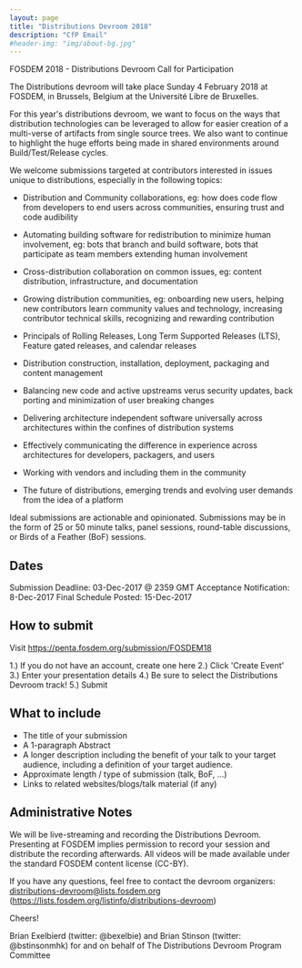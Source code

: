 ```yaml
---
layout: page
title: "Distributions Devroom 2018"
description: "CfP Email"
#header-img: "img/about-bg.jpg"
---
```


FOSDEM 2018 - Distributions Devroom Call for Participation

The Distributions devroom will take place Sunday 4 February 2018 at
FOSDEM, in Brussels, Belgium at the Université Libre de Bruxelles.

For this year's distributions devroom, we want to focus on the ways that
distribution technologies can be leveraged to allow for easier
creation of a multi-verse of artifacts from single source trees. We also
want to continue to highlight the huge efforts being made in shared
environments around Build/Test/Release cycles.

We welcome submissions targeted at contributors interested in issues
unique to distributions, especially in the following topics:

- Distribution and Community collaborations, eg: how does code flow from
  developers to end users across communities, ensuring trust and code
  audibility

- Automating building software for redistribution to minimize human
  involvement, eg: bots that branch and build software, bots that
  participate as team members extending human involvement

- Cross-distribution collaboration on common issues, eg: content
  distribution, infrastructure, and documentation

- Growing distribution communities, eg: onboarding new users, helping
  new contributors learn community values and technology,  increasing
  contributor technical skills, recognizing and rewarding contribution

- Principals of Rolling Releases, Long Term Supported Releases (LTS),
  Feature gated releases, and calendar releases

- Distribution construction, installation, deployment, packaging and
  content management

- Balancing new code and active upstreams verus security updates, back
  porting and minimization of user breaking changes

- Delivering architecture independent software universally across
  architectures within the confines of distribution systems

- Effectively communicating the difference in experience across
  architectures for developers, packagers, and users

- Working with vendors and including them in the community

- The future of distributions, emerging trends and evolving user demands
  from the idea of a platform

Ideal submissions are actionable and opinionated. Submissions may
be in the form of 25 or 50 minute talks, panel sessions, round-table
discussions, or Birds of a Feather (BoF) sessions.

Dates
------
Submission Deadline: 03-Dec-2017 @ 2359 GMT
Acceptance Notification: 8-Dec-2017
Final Schedule Posted: 15-Dec-2017

How to submit
--------------
Visit https://penta.fosdem.org/submission/FOSDEM18

1.) If you do not have an account, create one here
2.) Click 'Create Event'
3.) Enter your presentation details
4.) Be sure to select the Distributions Devroom track!
5.) Submit

What to include
---------------
- The title of your submission
- A 1-paragraph Abstract
- A longer description including the benefit of your talk to your target
  audience, including a definition of your target audience.
- Approximate length / type of submission (talk, BoF, ...)
- Links to related websites/blogs/talk material (if any)

Administrative Notes
----------------
We will be live-streaming and recording the Distributions Devroom.
Presenting at FOSDEM implies permission to record your session and
distribute the recording afterwards. All videos will be made available
under the standard FOSDEM content license (CC-BY).

If you have any questions, feel free to contact the
devroom organizers: distributions-devroom@lists.fosdem.org
(https://lists.fosdem.org/listinfo/distributions-devroom)

Cheers!

Brian Exelbierd (twitter: @bexelbie) and Brian Stinson (twitter:
@bstinsonmhk) for and on behalf of The Distributions Devroom Program
Committee

